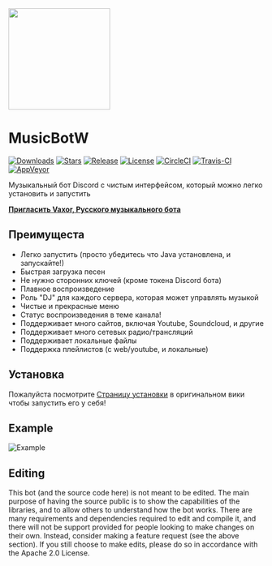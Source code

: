 <img align="center" src="https://i.imgur.com/tUW751B.png" height="200" width="200">

<p align="center"><h1>MusicBotW</h1></p>

[![Downloads](https://img.shields.io/github/downloads/MerdedSpade/MusicBotW/total.svg)](https://github.com/MerdedSpade/MusicBotW/releases/latest)
[![Stars](https://img.shields.io/github/stars/MerdedSpade/MusicBotW.svg)](https://github.com/MerdedSpade/MusicBotW/stargazers)
[![Release](https://img.shields.io/github/release/MerdedSpade/MusicBotW.svg)](https://github.com/MerdedSpade/MusicBotW/releases/latest)
[![License](https://img.shields.io/github/license/MerdedSpade/MusicBotW.svg)](https://github.com/MerdedSpade/MusicBotW/blob/master/LICENSE)
[![CircleCI](https://img.shields.io/circleci/project/github/MerdedSpade/MusicBotW/master.svg)](https://circleci.com/gh/MerdedSpade/MusicBotW)
[![Travis-CI](https://travis-ci.com/MerdedSpade/MusicBotW.svg?branch=master)](https://travis-ci.com/MerdedSpade/MusicBotW)
[![AppVeyor](https://ci.appveyor.com/api/projects/status/gdu6nyte5psj6xfk/branch/master?svg=true)](https://ci.appveyor.com/project/jagrosh/musicbot/branch/master)

Музыкальный бот Discord с чистым интерфейсом, который можно легко установить и запустить

**[Пригласить Vaxor, Русского музыкального бота](https://discordapp.com/api/oauth2/authorize?client_id=476770487662280714&permissions=238411073&scope=bot)**

## Преимущеста
  * Легко запустить (просто убедитесь что Java установлена, и запускайте!)
  * Быстрая загрузка песен
  * Не нужно сторонних ключей (кроме токена Discord бота)
  * Плавное воспроизведение
  * Роль "DJ" для каждого сервера, которая может управлять музыкой
  * Чистые и прекрасные меню
  * Статус воспроизведения в теме канала!
  * Поддерживает много сайтов, включая Youtube, Soundcloud, и другие
  * Поддерживает много сетевых радио/трансляций
  * Поддерживает локальные файлы
  * Поддержка плейлистов (с web/youtube, и локальные)

## Установка
Пожалуйста посмотрите [Страницу установки](https://github.com/jagrosh/MusicBot/wiki/Setup) в оригинальном вики чтобы запустить его у себя!


## Example
![Example](https://i.imgur.com/tevrtKt.png)

## Editing
This bot (and the source code here) is not meant to be edited. The main purpose of having the source public is to show the capabilities of the libraries, and to allow others to understand how the bot works. There are many requirements and dependencies required to edit and compile it, and there will not be support provided for people looking to make changes on their own. Instead, consider making a feature request (see the above section). If you still choose to make edits, please do so in accordance with the Apache 2.0 License.
